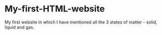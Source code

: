 # My-first-HTML-website
My first website in which I have mentioned all the 3 states of matter - solid, liquid and gas.
